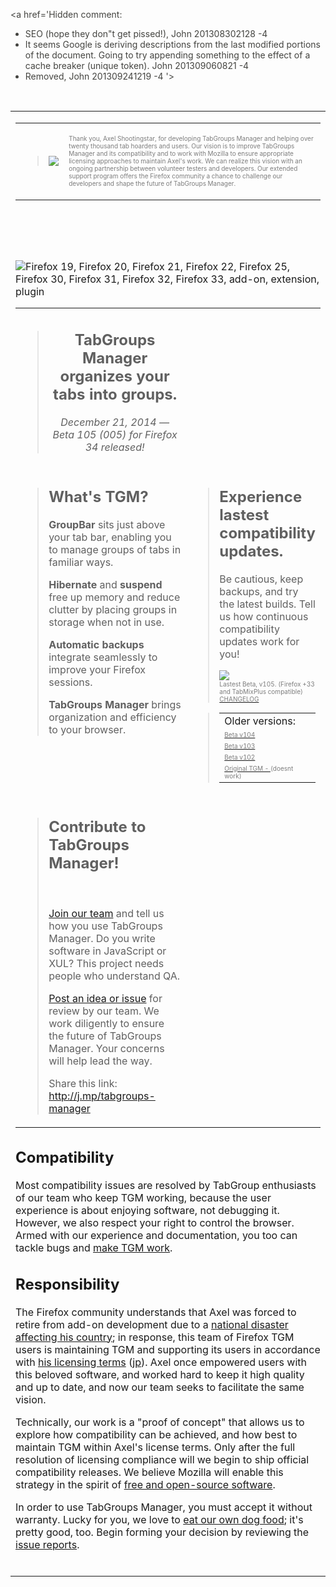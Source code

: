 <a href='Hidden comment: 
This page is an ongoing WIP where we"ll try to present the same information
in a way that urges users to adopt tgm or to contribute to it in some way.
Let"s write HTML wherever we can, for the purposes of readability and
maintainability.  Working incrementally from top to bottom. John 201308302146 -4
'></a>
<font color='#44444'>
<a href='Hidden comment: 
-  SEO (hope they don"t get pissed!), John 201308302128 -4
-  It seems Google is deriving descriptions from the last modified portions
of the document.  Going to try appending something to the effect of a
cache breaker (unique token).  John 201309060821 -4
-  Removed, John 201309241219 -4
'></a><br>
<a href='Hidden comment: Some lines break early, so setting this to fixed width.  The wiki pages are about 862 px.  John 201308302128 -4'></a><br>
<table width='872' align='left'><tr><td>
<table>
<blockquote><tr>
<blockquote><td valign='middle'>
<blockquote><img src='https://tabgroupsmanager.googlecode.com/svn/__static/web/100/media/information_64.png' />
</blockquote></td>
<td>
<p><font color='7D7D7D' size='1'>Thank you, Axel Shootingstar, for developing TabGroups Manager and helping over twenty thousand tab hoarders and users. Our vision is to improve TabGroups Manager and its compatibility and to work with Mozilla to ensure appropriate licensing approaches to maintain Axel's work. We can realize this vision with an ongoing partnership between volunteer testers and developers. Our extended support program offers the Firefox community a chance to challenge our developers and shape the future of TabGroups Manager.</font></p>
</td>
</blockquote></tr>
</table>
<a href='Hidden comment: Blockquotes everywhere and I don"t care!  This is extremely ugly in case you haven"t noticed!  John 201308310306'></a><br>
<br>
<br>
<a href='Hidden comment: One tremendous hack!'></a><br>
<img src='https://tabgroupsmanager.googlecode.com/svn/__static/web/100/media/tabgroups-manager-white.png' alt='Firefox 19, Firefox 20, Firefox 21, Firefox 22, Firefox 25, Firefox 30, Firefox 31, Firefox 32, Firefox 33, add-on, extension, plugin'>
<table align='center'>
<tr>
<blockquote><td align='center'>
<blockquote><h2>TabGroups Manager organizes your tabs into groups.</h2>
<p><i>December 21, 2014 — Beta 105 (005) for Firefox 34 released!</i></p>
</blockquote></td>
</blockquote></tr>
<tr>
<blockquote><td width='30%' valign='top'>
<blockquote><h2>What's TGM?</h2>
<p><strong>GroupBar</strong> sits just above your tab bar, enabling you to manage groups of tabs in familiar ways.</p>
<p><strong>Hibernate</strong> and <strong>suspend</strong> free up memory and reduce clutter by placing groups in storage when not in use.</p>
<p><strong>Automatic backups</strong> integrate seamlessly to improve your Firefox sessions.</p>
<p><strong>TabGroups Manager</strong> brings organization and efficiency to your browser.</p>
</blockquote></td>
<td width='60%' valign='top'>
<blockquote><h2>Experience lastest compatibility updates.</h2>
<p>Be cautious, keep backups, and try the latest builds.  Tell us how continuous compatibility updates work for you!</p>
<a href='http://j.mp/beta_005'><img src='https://tabgroupsmanager.googlecode.com/svn/__static/web/100/media/add-to-firefox.png' /></a>
<div></div>
<div><font color='7D7D7D' size='1'>Lastest Beta, v105. (Firefox +33 and TabMixPlus compatible)</font></div>
<a href='https://tabgroupsmanager.googlecode.com/svn/product/trunk/CHANGELOG'><font color='7D7D7D' size='1'>CHANGELOG</font></a></blockquote></blockquote></blockquote>

<blockquote><table>
<blockquote><tr><td>Older versions:</td></tr>
<tr><td><a href='http://j.mp/beta_004_lastest'><font color='7D7D7D' size='1'>Beta v104</font></a></td></tr>
<tr><td><a href='http://j.mp/beta_003'><font color='7D7D7D' size='1'>Beta v103</font></a></td></tr>
<tr><td><a href='http://j.mp/tgm-b01'><font color='7D7D7D' size='1'>Beta v102</font></a></td></tr>
<tr><td><a href='http://j.mp/tgm-s01'><font color='7D7D7D' size='1'>Original TGM - </font></a><font color='7D7D7D' size='1'> (doesnt work)</font></td></tr>
</blockquote></table>
</blockquote><blockquote></td>
</blockquote><blockquote></tr>
<tr>
<blockquote><td width='70%' valign='top'>
<blockquote><h2>Contribute to TabGroups Manager!</h2>
<a href='Hidden comment: Hack!'></a><br>
<p><a href='http://tinyurl.com/tgm-join'>Join our team</a> and tell us how you use TabGroups Manager. Do you write software in JavaScript or XUL? This project needs people who understand QA.</p>
<p><a href='https://code.google.com/p/tabgroupsmanager/issues/entry'>Post an idea or issue</a> for review by our team. We work diligently to ensure the future of TabGroups Manager. Your concerns will help lead the way.</p>
<p>Share this link: <a href='http://j.mp/tabgroups-manager'><a href='http://j.mp/tabgroups-manager'>http://j.mp/tabgroups-manager</a></a></p>
</blockquote></td>
</blockquote></tr>
</table>
<h2>Compatibility</h2>
<p>Most compatibility issues are resolved by TabGroup enthusiasts of our team who keep TGM working, because the user experience is about enjoying software, not debugging it. However, we also respect your right to control the browser. Armed with our experience and documentation, you too can tackle bugs and <a href='https://code.google.com/p/tabgroupsmanager/wiki/Making_TGM_Work'>make TGM work</a>.<br>
<h2>Responsibility</h2>
<p>The Firefox community understands that Axel was forced to retire from add-on development due to a <a href='https://en.wikipedia.org/wiki/Fukushima_Daiichi_nuclear_disaster'>national disaster affecting his country</a>; in response, this team of Firefox TGM users is maintaining TGM and supporting its users in accordance with <a href='https://code.google.com/p/tabgroupsmanager/source/browse/__static/web/100/txt/axel-shootingstar-license_en.txt'>his licensing terms</a> (<a href='https://code.google.com/p/tabgroupsmanager/source/browse/__static/web/100/txt/axel-shootingstar-license_jp.txt'>jp</a>). Axel once empowered users with this beloved software, and worked hard to keep it high quality and up to date, and now our team seeks to facilitate the same vision.</p>
<p>Technically, our work is a "proof of concept" that allows us to explore how compatibility can be achieved, and how best to maintain TGM within Axel's license terms. Only after the full resolution of licensing compliance will we begin to ship official compatibility releases. We believe Mozilla will enable this strategy in the spirit of <a href='https://en.wikipedia.org/wiki/Free_and_open-source_software'>free and open-source software</a>.</p>
<p>In order to use TabGroups Manager, you must accept it without warranty. Lucky for you, we love to <a href='http://en.wikipedia.org/wiki/Eating_your_own_dog_food'>eat our own dog food</a>; it's pretty good, too. Begin forming your decision by reviewing the <a href='https://code.google.com/p/tabgroupsmanager/issues/list'>issue reports</a>.</p>
<br>
<a href='Hidden comment: End tags raising errors, John 201308310513 -4'></a>